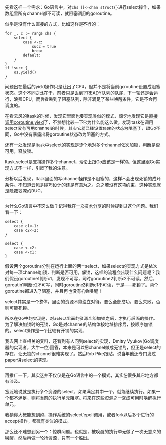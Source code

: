 先看这样一个需求：Go语言中，对`chs []<-chan struct{}`进行select操作，如果数组里所有channel都不可读，就阻塞调用的goroutine。

似乎是没有什么直接的方式，比如这样是不行的：

    for _, c := range chs {
        select {
            case <-c:
                succ = true
                break
            default:
        }
    }
    if !succ {
        os.yield()
    }
    
问题出在最后的yield操作只是让出了CPU，但并不是将当前goroutine设置成阻塞状态。这个不同之处在于，前者只是丢到了READY队列的队尾，下一轮还是会运行，浪费CPU，而后者丢到了阻塞队列，除非满足了某些唤醒条件，它是不会再调度的。

在看云风的ltask的时候，发现它里面也要实现类似的模式，惊讶地发现它是[直接调用coroutine.yield](https://github.com/cloudwu/ltask/blob/master/consumer.lua)了，不禁想比较一下它为什么能这么做。发现ltask在调用select没有可用channel的时候，其实它就已经设置task的状态为阻塞了，跟Go不同，Go中没有暴露出将goroutine状态改为阻塞的方式。

还有一处发现是ltask中select的实现是逐个地对多个channel依次加锁，判断是否可用，释放锁。

ltask.select是支持操作多个channel，理论上跟Go应该是一样的。但这里跟Go实现方式不一样，引起了我的注意。

分析以后发现，ltask里面的写channel操作是不阻塞的，这样不会出现死锁的成环条件。不知道云风是碰巧设计的还是有意为之。总之若没有这项约束，这种实现就是隐藏较深的BUG。

-----------

为什么Go语言中不这么做？记得我在[一次技术分享](https://github.com/gopherchina/meetup/blob/master/Guangzhou/20150912/%E6%B4%BB%E5%8A%A8%E6%80%BB%E7%BB%93.md)的时候提到过这个问题。我们看一下：

    select {
        case c1<-1:
        case c2<-2:
    }
    
    select {
        case <-c2:
        case <-c1:
    }
    
假设两个goroutine分别在运行上面的两个select，如果select的实现方式是依次对每一项channel加锁，判断是否可用，解锁，这样的流程会出现什么问题呢？我们假设goroutine1判断c1，发现不可写，同时goroutine2判断c2不可读。然后，goroutin1判断c2不可写，同时goroutine2判断c1不可读，于是----死锁了。两个goroutine都进入了阻塞，并且再也没有机会唤醒！

select其实是一个整体，里面的资源不能独立对待。要么全部成功，要么失败，否则可能死锁。

所以在Go中的实现是，对select里面的资源全部加锁之后，才执行后面的操作。为了解决加锁时的死锁，Go是对channel的结构体按地址排序后，按顺序加锁的。select操作是一个比较有开销的实现。

我去网上查相关的资料，还看到有人问到select的实现，Dmitry Vyukov(Go调度器的实现者，大牛一位)回答，本来是可以把channel做成无锁的，但正是select的存在，让无锁的channel很难实现了。然后Rob Pike跟贴，说当年他还专门发过paper讲select的实现。

------------

再推广一下，其实这并不仅仅是在Go语言中的一个模式，其实在很多其它地方都有涉及。

宽泛地说就是执行多个资源的select，如果满足其中一个，就能继续执行。如果一个都不满足，则将当前的执行单元阻塞。将来在这些资源之一就成可用时唤醒执行单元。

我猜你大概能想到的，操作系统的select/epoll调用，或者fork以后多个进行的accept操作，都具有类似的模式。

那么还不难想到另一个：惊群问题。也就是，被唤醒的执行单元做了一次无意义的唤醒，然后再做一轮抢资源，只有一个胜出。
